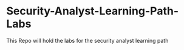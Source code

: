 # Security-Analyst-Learning-Path-Labs
This Repo will hold the labs for the security analyst learning path
